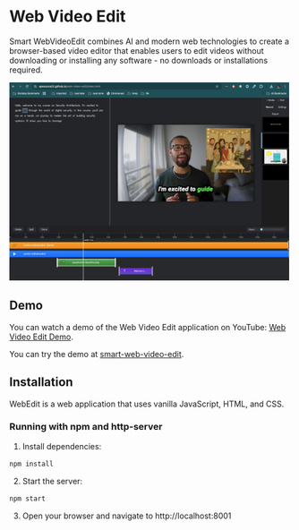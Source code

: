 # Web Video Edit

Smart WebVideoEdit combines AI and modern web technologies to create a browser-based video editor that enables users to edit videos without downloading or installing any software - no downloads or installations required.


<img src="assets/image.png" alt="Web Video Edit demo" width="500">

## Demo

You can watch a demo of the Web Video Edit application on YouTube: [Web Video Edit Demo](https://www.youtube.com/watch?v=NcByGHQk-zM&t=45s&ab_channel=AlexsandroSouza).

You can try the demo at [smart-web-video-edit](https://apssouza22.github.io/web-video-edit/index.html).

## Installation
WebEdit is a web application that uses vanilla JavaScript, HTML, and CSS. 

### Running with npm and http-server
1. Install dependencies:
```bash
npm install
```

2. Start the server:
```bash
npm start
```

3. Open your browser and navigate to http://localhost:8001
